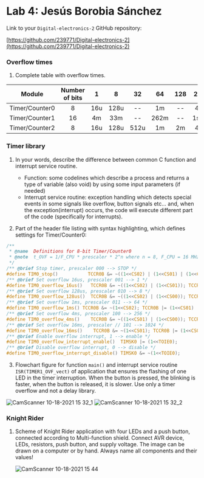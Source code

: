 # Lab 4: Jesús Borobia Sánchez

Link to your `Digital-electronics-2` GitHub repository:

   [https://github.com/239771/Digital-electronics-2](https://github.com/239771/Digital-electronics-2)

### Overflow times

1. Complete table with overflow times.

| **Module** | **Number of bits** | **1** | **8** | **32** | **64** | **128** | **256** | **1024** |
| :-: | :-: | :-: | :-: | :-: | :-: | :-: | :-: | :-: |
| Timer/Counter0 | 8  | 16u | 128u | -- | 1m | -- | 4m | 16m |
| Timer/Counter1 | 16 | 4m  | 33m  | -- |262m| -- |1sec|4.2sec|
| Timer/Counter2 | 8  | 16u | 128u |512u |1m | 2m | 4m | 16m |


### Timer library

1. In your words, describe the difference between common C function and interrupt service routine.
   * Function: some codelines which describe a process and returns a type of variable (also void) by using some input parameters (if needed)
   * Interrupt service routine: exception handling which detects special events in some signals like overflow, button signals etc... and, when the exception(interrupt) occurs, the code will execute different part of the code (specifically for interrupts). 

2. Part of the header file listing with syntax highlighting, which defines settings for Timer/Counter0:

```c
/**
 * @name  Definitions for 8-bit Timer/Counter0
 * @note  t_OVF = 1/F_CPU * prescaler * 2^n where n = 8, F_CPU = 16 MHz
 */
/** @brief Stop timer, prescaler 000 --> STOP */
#define TIM0_stop()           TCCR0B &= ~((1<<CS02) | (1<<CS01) | (1<<CS00));
/** @brief Set overflow 16us, prescaler 001 --> 1 */
#define TIM0_overflow_16us()   TCCR0B &= ~((1<<CS02) | (1<<CS01)); TCCR0B |= (1<<CS00);
/** @brief Set overflow 128us, prescaler 010 --> 8 */
#define TIM0_overflow_128us()  TCCR0B &= ~((1<<CS02) | (1<<CS00)); TCCR0B |= (1<<CS01);
/** @brief Set overflow 1ms, prescaler 011 --> 64 */
#define TIM0_overflow_1ms() TCCR0B &= ~(1<<CS02); TCCR0B |= (1<<CS01) | (1<<CS00);
/** @brief Set overflow 4ms, prescaler 100 --> 256 */
#define TIM0_overflow_4ms()    TCCR0B &= ~((1<<CS01) | (1<<CS00)); TCCR0B |= (1<<CS02);
/** @brief Set overflow 16ms, prescaler // 101 --> 1024 */
#define TIM0_overflow_16ms()    TCCR0B &= ~(1<<CS01); TCCR0B |= (1<<CS02) | (1<<CS00);
/** @brief Enable overflow interrupt, 1 --> enable */
#define TIM0_overflow_interrupt_enable()  TIMSK0 |= (1<<TOIE0);
/** @brief Disable overflow interrupt, 0 --> disable */
#define TIM0_overflow_interrupt_disable() TIMSK0 &= ~(1<<TOIE0);
```

3. Flowchart figure for function `main()` and interrupt service routine `ISR(TIMER1_OVF_vect)` of application that ensures the flashing of one LED in the timer interruption. When the button is pressed, the blinking is faster, when the button is released, it is slower. Use only a timer overflow and not a delay library.

 ![CamScanner 10-18-2021 15 32_1](https://user-images.githubusercontent.com/91123594/137743805-ad1c1869-fd83-4040-abf0-7c4a6e90dc9e.jpg)
 ![CamScanner 10-18-2021 15 32_2](https://user-images.githubusercontent.com/91123594/137743851-f2fa09c6-3613-4d88-9577-13df9347df55.jpg)



### Knight Rider

1. Scheme of Knight Rider application with four LEDs and a push button, connected according to Multi-function shield. Connect AVR device, LEDs, resistors, push button, and supply voltage. The image can be drawn on a computer or by hand. Always name all components and their values!

   ![CamScanner 10-18-2021 15 44](https://user-images.githubusercontent.com/91123594/137744121-7d94f1ca-2dba-4092-a29b-35b1806872d2.jpg)

